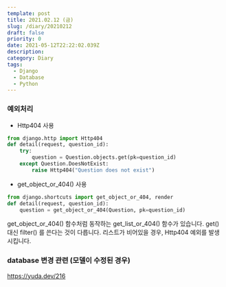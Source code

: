 ```yaml
---
template: post
title: 2021.02.12 (금)
slug: /diary/20210212
draft: false
priority: 0
date: 2021-05-12T22:22:02.039Z
description:
category: Diary
tags:
  - Django
  - Database
  - Python
---
```


### 예외처리

- Http404 사용

```python
from django.http import Http404
def detail(request, question_id):
    try:
        question = Question.objects.get(pk=question_id)
    except Question.DoesNotExist:
        raise Http404("Question does not exist")
```

- get_object_or_404() 사용

```python
from django.shortcuts import get_object_or_404, render
def detail(request, question_id):
    question = get_object_or_404(Question, pk=question_id)

```

get_object_or_404() 함수처럼 동작하는 get_list_or_404() 함수가 있습니다. get() 대신 filter() 를 쓴다는 것이 다릅니다. 리스트가 비어있을 경우, Http404 예외를 발생시킵니다.

### database 변경 관련 (모델이 수정된 경우)

https://yuda.dev/216
